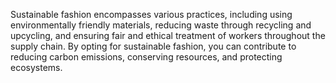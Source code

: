 Sustainable fashion encompasses various practices, including using environmentally friendly materials, reducing waste through recycling and upcycling, and ensuring fair and ethical treatment of workers throughout the supply chain. By opting for sustainable fashion, you can contribute to reducing carbon emissions, conserving resources, and protecting ecosystems.